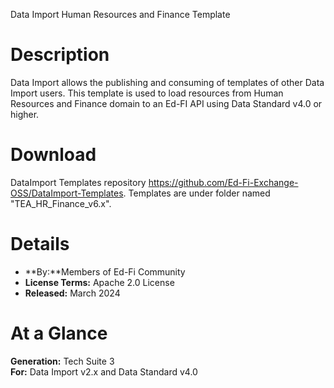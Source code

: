 Data Import Human Resources and Finance Template


Description
===========

Data Import allows the publishing and consuming of templates of other Data Import users. This template is used to load resources from Human Resources and Finance domain to an Ed-FI API using Data Standard v4.0 or higher.

Download
========

DataImport Templates repository https://github.com/Ed-Fi-Exchange-OSS/DataImport-Templates. Templates are under folder named "TEA_HR_Finance_v6.x".


Details
=======

-   **By:**Members of Ed-Fi Community
-   **License Terms:** Apache 2.0 License
-   **Released:** March 2024


**At a Glance**
===============

**Generation:** Tech Suite 3  
**For:** Data Import v2.x and Data Standard v4.0